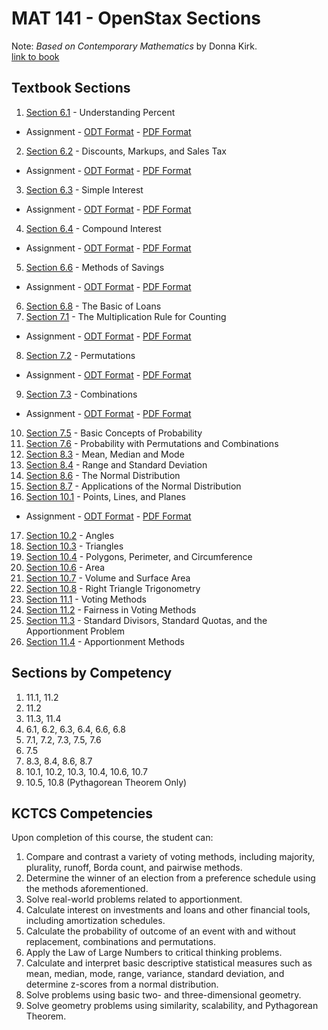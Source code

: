 # MAT 141 - OpenStax Sections

Note: *Based on Contemporary Mathematics* by Donna Kirk.  
[link to book](https://openstax.org/books/contemporary-mathematics/pages/1-introduction)

## Textbook Sections

1. [Section 6.1](./ContemporaryMathematics-6-1.pdf) - Understanding Percent
  * Assignment - [ODT Format](./understanding_percents-assignment.odt) - [PDF Format](./understanding_percents-assignment.pdf)
2. [Section 6.2](./ContemporaryMathematics-6-2.pdf) - Discounts, Markups, and Sales Tax
  * Assignment - [ODT Format](./discounts_markup_and_sales_tax-assignment.odt) - [PDF Format](./discounts_markup_and_sales_tax-assignment.pdf)
3. [Section 6.3](./ContemporaryMathematics-6-3.pdf) - Simple Interest
  * Assignment - [ODT Format](./simple_interest-assignment.odt) - [PDF Format](./simple_interest-assignment.pdf)
4. [Section 6.4](./ContemporaryMathematics-6-4.pdf) - Compound Interest
  * Assignment - [ODT Format](./compound_interest-assignment.odt) - [PDF Format](./compound_interest-assignment.pdf)
5. [Section 6.6](./ContemporaryMathematics-6-6.pdf) - Methods of Savings
  * Assignment - [ODT Format](./methods_of_saving-assignment.odt) - [PDF Format](./methods_of_saving-assignment.pdf)
6. [Section 6.8](./ContemporaryMathematics-6-8.pdf) - The Basic of Loans
7. [Section 7.1](./ContemporaryMathematics-7-1.pdf) - The Multiplication Rule for Counting
  * Assignment - [ODT Format](./the_multiplication_rule_for_counting-assignment.odt) - [PDF Format](./the_multiplication_rule_for_counting-assignment.pdf)
8. [Section 7.2](./ContemporaryMathematics-7-2.pdf) - Permutations
  * Assignment - [ODT Format](./permutations-assignment.odt) - [PDF Format](./permutations-assignment.pdf)
9. [Section 7.3](./ContemporaryMathematics-7-3.pdf) - Combinations
  * Assignment - [ODT Format](./combinations-assignment.odt) - [PDF Format](./combinations-assignment.pdf)
10. [Section 7.5](./ContemporaryMathematics-7-5.pdf) - Basic Concepts of Probability
11. [Section 7.6](./ContemporaryMathematics-7-6.pdf) - Probability with Permutations and Combinations
12. [Section 8.3](./ContemporaryMathematics-8-3.pdf) - Mean, Median and Mode
13. [Section 8.4](./ContemporaryMathematics-8-4.pdf) - Range and Standard Deviation
14. [Section 8.6](./ContemporaryMathematics-8-6.pdf) - The Normal Distribution
15. [Section 8.7](./ContemporaryMathematics-8-7.pdf) - Applications of the Normal Distribution
16. [Section 10.1](./ContemporaryMathematics-10-1.pdf) - Points, Lines, and Planes
  * Assignment - [ODT Format](./points_lines_and_planes-assignment.odt) - [PDF Format](./points_lines_and_planes-assignment.pdf)
17. [Section 10.2](./ContemporaryMathematics-10-2.pdf) - Angles
18. [Section 10.3](./ContemporaryMathematics-10-3.pdf) - Triangles
19. [Section 10.4](./ContemporaryMathematics-10-4.pdf) - Polygons, Perimeter, and Circumference
20. [Section 10.6](./ContemporaryMathematics-10-6.pdf) - Area
21. [Section 10.7](./ContemporaryMathematics-10-7.pdf) - Volume and Surface Area
22. [Section 10.8](./ContemporaryMathematics-10-8.pdf) - Right Triangle Trigonometry
23. [Section 11.1](./ContemporaryMathematics-11-1.pdf) - Voting Methods
24. [Section 11.2](./ContemporaryMathematics-11-2.pdf) - Fairness in Voting Methods
25. [Section 11.3](./ContemporaryMathematics-11-3.pdf) - Standard Divisors, Standard Quotas, and the Apportionment Problem
26. [Section 11.4](./ContemporaryMathematics-11-4.pdf) - Apportionment Methods

## Sections by Competency
1. 11.1, 11.2
2. 11.2
3. 11.3, 11.4
4. 6.1, 6.2, 6.3, 6.4, 6.6, 6.8
5. 7.1, 7.2, 7.3, 7.5, 7.6
6. 7.5
7. 8.3, 8.4, 8.6, 8.7
8. 10.1, 10.2, 10.3, 10.4, 10.6, 10.7
9. 10.5, 10.8 (Pythagorean Theorem Only)

## KCTCS Competencies
Upon completion of this course, the student can:
1.	Compare and contrast a variety of voting methods, including majority, plurality, runoff, Borda count, and pairwise methods.
2.	Determine the winner of an election from a preference schedule using the methods aforementioned.
3.	Solve real-world problems related to apportionment.
4.	Calculate interest on investments and loans and other financial tools, including amortization schedules.
5.	Calculate the probability of outcome of an event with and without replacement, combinations and permutations.
6.	Apply the Law of Large Numbers to critical thinking problems.
7.	Calculate and interpret basic descriptive statistical measures such as mean, median, mode, range, variance, standard deviation, and determine z-scores from a normal distribution.
8.	Solve problems using basic two- and three-dimensional geometry.
9.	Solve geometry problems using similarity, scalability, and Pythagorean Theorem.
